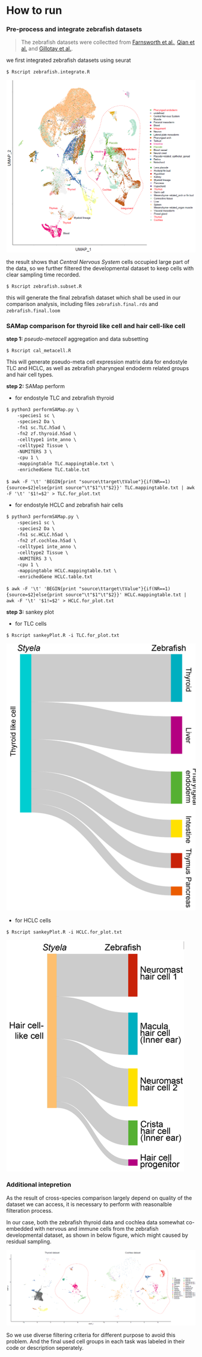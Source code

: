 
# How to run

### Pre-process and integrate zebrafish datasets

> The zebrafish datasets were collectted from [Farnsworth et al.](https://www.sciencedirect.com/science/article/pii/S0012160619304919), [Qian et al.](https://link.springer.com/article/10.1007/s00018-022-04410-2) and [Gillotay et al.](https://www.embopress.org/doi/full/10.15252/embr.202050612).

we first integrated zebrafish datasets using seurat
```shell
$ Rscript zebrafish.integrate.R
```
![integrated umap](./img/umap.tissue.png)

the result shows that *Central Nervous System* cells occupied large part of the data, so we further filtered the developmental dataset to keep cells with clear sampling time recorded.

```shell
$ Rscript zebrafish.subset.R
``` 

this will generate the final zebrafish dataset which shall be used in our comparison analysis, including files `zebrafish.final.rds` and `zebrafish.final.loom`

### SAMap comparison for thyroid like cell and hair cell-like cell

**step 1:** *pseudo-metacell* aggregation and data subsetting

```shell
$ Rscript cal_metacell.R
```
This will generate pseudo-meta cell expression matrix data for endostyle TLC and HCLC, as well as zebrafish pharyngeal endoderm related groups and hair cell types.

**step 2:** SAMap perform

- for endostyle TLC and zebrafish thyroid
```shell
$ python3 performSAMap.py \
    -species1 sc \
    -species2 Da \
    -fn1 sc.TLC.h5ad \
    -fn2 zf.thyroid.h5ad \
    -celltype1 inte_anno \
    -celltype2 Tissue \
    -NUMITERS 3 \
    -cpu 1 \
    -mappingtable TLC.mappingtable.txt \
    -enrichedGene TLC.table.txt

$ awk -F '\t' 'BEGIN{print "source\ttarget\tValue"}{if(NR==1){source=$2}else{print source"\t"$1"\t"$2}}' TLC.mappingtable.txt | awk -F '\t' '$1!=$2' > TLC.for_plot.txt
```

- for endostyle HCLC and zebrafish hair cells
```shell
$ python3 performSAMap.py \
    -species1 sc \
    -species2 Da \
    -fn1 sc.HCLC.h5ad \
    -fn2 zf.cochlea.h5ad \
    -celltype1 inte_anno \
    -celltype2 Tissue \
    -NUMITERS 3 \
    -cpu 1 \
    -mappingtable HCLC.mappingtable.txt \
    -enrichedGene HCLC.table.txt

$ awk -F '\t' 'BEGIN{print "source\ttarget\tValue"}{if(NR==1){source=$2}else{print source"\t"$1"\t"$2}}' HCLC.mappingtable.txt | awk -F '\t' '$1!=$2' > HCLC.for_plot.txt
```

**step 3:** sankey plot

- for TLC cells
```shell
$ Rscript sankeyPlot.R -i TLC.for_plot.txt
```
![TLC sankey](./img/TLC.sankey.png)
- for HCLC cells
```shell
$ Rscript sankeyPlot.R -i HCLC.for_plot.txt
```
![HCLC sankey](./img/HCLC.sankey.png)
### Additional intepretion

As the result of cross-species comparison largely depend on quality of the dataset we can access, it is necessary to perform with reasonalble filteration process.

In our case, both the zebrafish thyroid data and cochlea data somewhat co-embedded with nervous and immune cells from the zebrafish developmental dataset, as shown in below figure, which might caused by residual sampling.

![splitted umap for thyroid and cochlea cell types](./img/umap.split.png)

So we use diverse filtering criteria for different purpose to avoid this problem. And the final used cell groups in each task was labeled in their code or description seperately.
